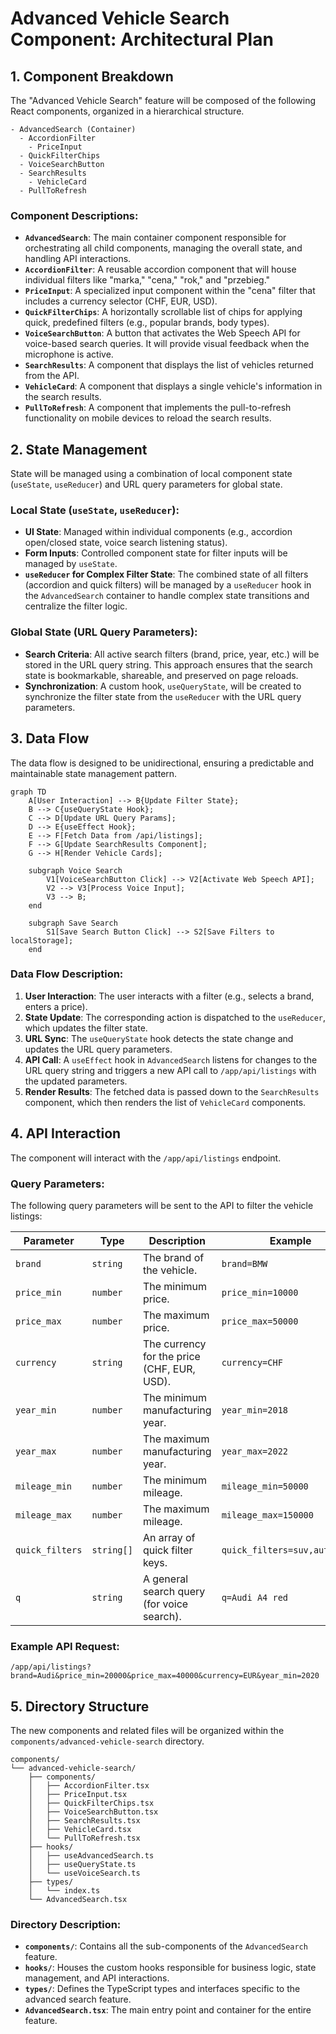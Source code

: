 # Advanced Vehicle Search Component: Architectural Plan

## 1. Component Breakdown

The "Advanced Vehicle Search" feature will be composed of the following React components, organized in a hierarchical structure.

```
- AdvancedSearch (Container)
  - AccordionFilter
    - PriceInput
  - QuickFilterChips
  - VoiceSearchButton
  - SearchResults
    - VehicleCard
  - PullToRefresh
```

### Component Descriptions:

*   **`AdvancedSearch`**: The main container component responsible for orchestrating all child components, managing the overall state, and handling API interactions.
*   **`AccordionFilter`**: A reusable accordion component that will house individual filters like "marka," "cena," "rok," and "przebieg."
*   **`PriceInput`**: A specialized input component within the "cena" filter that includes a currency selector (CHF, EUR, USD).
*   **`QuickFilterChips`**: A horizontally scrollable list of chips for applying quick, predefined filters (e.g., popular brands, body types).
*   **`VoiceSearchButton`**: A button that activates the Web Speech API for voice-based search queries. It will provide visual feedback when the microphone is active.
*   **`SearchResults`**: A component that displays the list of vehicles returned from the API.
*   **`VehicleCard`**: A component that displays a single vehicle's information in the search results.
*   **`PullToRefresh`**: A component that implements the pull-to-refresh functionality on mobile devices to reload the search results.

## 2. State Management

State will be managed using a combination of local component state (`useState`, `useReducer`) and URL query parameters for global state.

### Local State (`useState`, `useReducer`):

*   **UI State**: Managed within individual components (e.g., accordion open/closed state, voice search listening status).
*   **Form Inputs**: Controlled component state for filter inputs will be managed by `useState`.
*   **`useReducer` for Complex Filter State**: The combined state of all filters (accordion and quick filters) will be managed by a `useReducer` hook in the `AdvancedSearch` container to handle complex state transitions and centralize the filter logic.

### Global State (URL Query Parameters):

*   **Search Criteria**: All active search filters (brand, price, year, etc.) will be stored in the URL query string. This approach ensures that the search state is bookmarkable, shareable, and preserved on page reloads.
*   **Synchronization**: A custom hook, `useQueryState`, will be created to synchronize the filter state from the `useReducer` with the URL query parameters.

## 3. Data Flow

The data flow is designed to be unidirectional, ensuring a predictable and maintainable state management pattern.

```mermaid
graph TD
    A[User Interaction] --> B{Update Filter State};
    B --> C{useQueryState Hook};
    C --> D[Update URL Query Params];
    D --> E{useEffect Hook};
    E --> F[Fetch Data from /api/listings];
    F --> G[Update SearchResults Component];
    G --> H[Render Vehicle Cards];

    subgraph Voice Search
        V1[VoiceSearchButton Click] --> V2[Activate Web Speech API];
        V2 --> V3[Process Voice Input];
        V3 --> B;
    end

    subgraph Save Search
        S1[Save Search Button Click] --> S2[Save Filters to localStorage];
    end
```

### Data Flow Description:

1.  **User Interaction**: The user interacts with a filter (e.g., selects a brand, enters a price).
2.  **State Update**: The corresponding action is dispatched to the `useReducer`, which updates the filter state.
3.  **URL Sync**: The `useQueryState` hook detects the state change and updates the URL query parameters.
4.  **API Call**: A `useEffect` hook in `AdvancedSearch` listens for changes to the URL query string and triggers a new API call to `/app/api/listings` with the updated parameters.
5.  **Render Results**: The fetched data is passed down to the `SearchResults` component, which then renders the list of `VehicleCard` components.

## 4. API Interaction

The component will interact with the `/app/api/listings` endpoint.

### Query Parameters:

The following query parameters will be sent to the API to filter the vehicle listings:

| Parameter     | Type           | Description                               | Example                      |
|---------------|----------------|-------------------------------------------|------------------------------|
| `brand`       | `string`       | The brand of the vehicle.                 | `brand=BMW`                  |
| `price_min`   | `number`       | The minimum price.                        | `price_min=10000`            |
| `price_max`   | `number`       | The maximum price.                        | `price_max=50000`            |
| `currency`    | `string`       | The currency for the price (CHF, EUR, USD). | `currency=CHF`               |
| `year_min`    | `number`       | The minimum manufacturing year.           | `year_min=2018`              |
| `year_max`    | `number`       | The maximum manufacturing year.           | `year_max=2022`              |
| `mileage_min` | `number`       | The minimum mileage.                      | `mileage_min=50000`          |
| `mileage_max` | `number`       | The maximum mileage.                      | `mileage_max=150000`         |
| `quick_filters`| `string[]`    | An array of quick filter keys.            | `quick_filters=suv,automatic`|
| `q`           | `string`       | A general search query (for voice search).| `q=Audi A4 red`              |

### Example API Request:

```
/app/api/listings?brand=Audi&price_min=20000&price_max=40000&currency=EUR&year_min=2020
```

## 5. Directory Structure

The new components and related files will be organized within the `components/advanced-vehicle-search` directory.

```
components/
└── advanced-vehicle-search/
    ├── components/
    │   ├── AccordionFilter.tsx
    │   ├── PriceInput.tsx
    │   ├── QuickFilterChips.tsx
    │   ├── VoiceSearchButton.tsx
    │   ├── SearchResults.tsx
    │   ├── VehicleCard.tsx
    │   └── PullToRefresh.tsx
    ├── hooks/
    │   ├── useAdvancedSearch.ts
    │   ├── useQueryState.ts
    │   └── useVoiceSearch.ts
    ├── types/
    │   └── index.ts
    └── AdvancedSearch.tsx
```

### Directory Description:

*   **`components/`**: Contains all the sub-components of the `AdvancedSearch` feature.
*   **`hooks/`**: Houses the custom hooks responsible for business logic, state management, and API interactions.
*   **`types/`**: Defines the TypeScript types and interfaces specific to the advanced search feature.
*   **`AdvancedSearch.tsx`**: The main entry point and container for the entire feature.